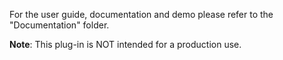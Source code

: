 For the user guide, documentation and demo please refer to the "Documentation" folder.

**Note**: This plug-in is NOT intended for a production use.
